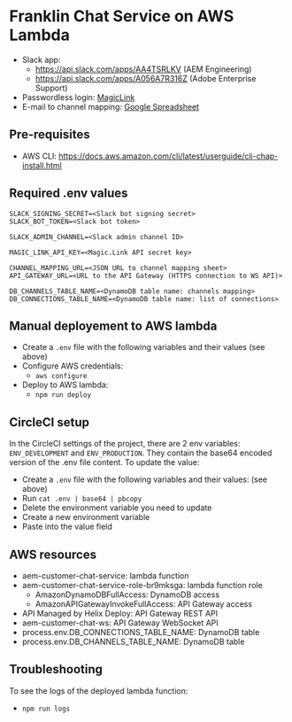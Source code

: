 # Franklin Chat Service on AWS Lambda
- Slack app:
  - https://api.slack.com/apps/AA4TSRLKV (AEM Engineering)
  - https://api.slack.com/apps/A056A7R316Z (Adobe Enterprise Support)
- Passwordless login: [MagicLink](https://dashboard.magic.link/app?cid=pDpB8lFitWJs6e-dh2Q5EJ3-nqRinvpEFWnh2dO4leU=)
- E-mail to channel mapping: [Google Spreadsheet](https://drive.google.com/drive/u/2/folders/1MlfI4ghY9RdHUYf9xrX_7S_qdBEDEoaC)

## Pre-requisites
- AWS CLI: https://docs.aws.amazon.com/cli/latest/userguide/cli-chap-install.html

## Required .env values

```
SLACK_SIGNING_SECRET=<Slack bot signing secret>
SLACK_BOT_TOKEN=<Slack bot token>

SLACK_ADMIN_CHANNEL=<Slack admin channel ID>

MAGIC_LINK_API_KEY=<Magic.Link API secret key>

CHANNEL_MAPPING_URL=<JSON URL to channel mapping sheet>
API_GATEWAY_URL=<URL to the API Gateway (HTTPS connection to WS API)>

DB_CHANNELS_TABLE_NAME=<DynamoDB table name: channels mapping>
DB_CONNECTIONS_TABLE_NAME=<DynamoDB table name: list of connections>
```
## Manual deployement to AWS lambda

- Create a `.env` file with the following variables and their values (see above)
- Configure AWS credentials:
  - `aws configure`
- Deploy to AWS lambda:
  - `npm run deploy`

## CircleCI setup

In the CircleCI settings of the project, there are 2 env variables: `ENV_DEVELOPMENT` and `ENV_PRODUCTION`. They contain the base64 encoded version of the .env file content. To update the value:
- Create a `.env` file with the following variables and their values: (see above)
- Run `cat .env | base64 | pbcopy`
- Delete the environment variable you need to update
- Create a new environment variable
- Paste into the value field

## AWS resources
- aem-customer-chat-service: lambda function
- aem-customer-chat-service-role-br9mksga: lambda function role
  - AmazonDynamoDBFullAccess: DynamoDB access
  - AmazonAPIGatewayInvokeFullAccess: API Gateway access
- API Managed by Helix Deploy: API Gateway REST API
- aem-customer-chat-ws: API Gateway WebSocket API
- process.env.DB_CONNECTIONS_TABLE_NAME: DynamoDB table
- process.env.DB_CHANNELS_TABLE_NAME: DynamoDB table

## Troubleshooting
To see the logs of the deployed lambda function:
- `npm run logs`
